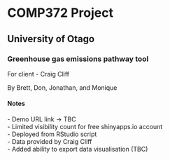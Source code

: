 <h1>COMP372 Project</h1>
<h2>University of Otago</h2>
<h3>Greenhouse gas emissions pathway tool</h3>
For client - Craig Cliff

By Brett, Don, Jonathan, and Monique


<h4>Notes</h4>
- Demo URL link -> TBC<br>
- Limited visibility count for free shinyapps.io account<br>
- Deployed from RStudio script<br>
- Data provided by Craig Cliff<br>
- Added ability to export data visualisation (TBC)<br>
